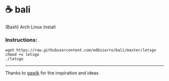 # :coffee: bali

(Bash) Arch Linux Install


### Instructions:

```shell
wget https://raw.githubusercontent.com/edbizarro/bali/master/letsgo
chmod +x letsgo
./letsgo
```

---

Thanks to [gawlk](https://github.com/gawlk/alis) for the inspiration and ideas
